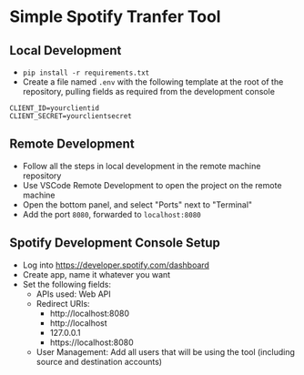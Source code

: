 # Simple Spotify Tranfer Tool

## Local Development

- `pip install -r requirements.txt`
- Create a file named `.env` with the following template at the root of the repository, pulling fields as required from the development console

```
CLIENT_ID=yourclientid
CLIENT_SECRET=yourclientsecret
```

## Remote Development

- Follow all the steps in local development in the remote machine repository
- Use VSCode Remote Development to open the project on the remote machine
- Open the bottom panel, and select "Ports" next to "Terminal"
- Add the port `8080`, forwarded to `localhost:8080`

## Spotify Development Console Setup

- Log into https://developer.spotify.com/dashboard
- Create app, name it whatever you want
- Set the following fields:
  - APIs used: Web API
  - Redirect URIs:
    - http://localhost:8080
    - http://localhost
    - 127.0.0.1
    - https://localhost:8080    
  - User Management: Add all users that will be using the tool (including source and destination accounts)